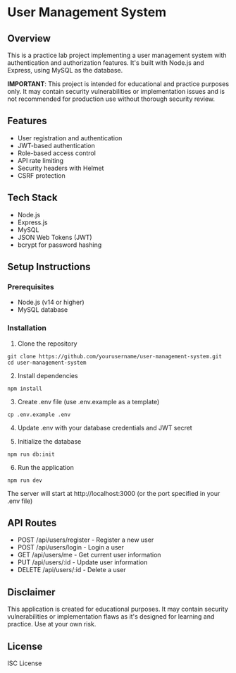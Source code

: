 # User Management System

## Overview
This is a practice lab project implementing a user management system with authentication and authorization features. It's built with Node.js and Express, using MySQL as the database.

**IMPORTANT**: This project is intended for educational and practice purposes only. It may contain security vulnerabilities or implementation issues and is not recommended for production use without thorough security review.

## Features
- User registration and authentication
- JWT-based authentication
- Role-based access control
- API rate limiting
- Security headers with Helmet
- CSRF protection

## Tech Stack
- Node.js
- Express.js
- MySQL
- JSON Web Tokens (JWT)
- bcrypt for password hashing

## Setup Instructions

### Prerequisites
- Node.js (v14 or higher)
- MySQL database

### Installation
1. Clone the repository
```
git clone https://github.com/yourusername/user-management-system.git
cd user-management-system
```

2. Install dependencies
```
npm install
```

3. Create .env file (use .env.example as a template)
```
cp .env.example .env
```

4. Update .env with your database credentials and JWT secret

5. Initialize the database
```
npm run db:init
```

6. Run the application
```
npm run dev
```

The server will start at http://localhost:3000 (or the port specified in your .env file)

## API Routes
- POST /api/users/register - Register a new user
- POST /api/users/login - Login a user
- GET /api/users/me - Get current user information
- PUT /api/users/:id - Update user information
- DELETE /api/users/:id - Delete a user

## Disclaimer
This application is created for educational purposes. It may contain security vulnerabilities or implementation flaws as it's designed for learning and practice. Use at your own risk.

## License
ISC License

